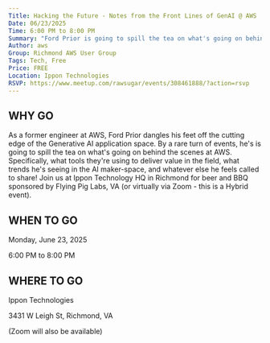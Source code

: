 ```yaml
---
Title: Hacking the Future - Notes from the Front Lines of GenAI @ AWS
Date: 06/23/2025
Time: 6:00 PM to 8:00 PM
Summary: "Ford Prior is going to spill the tea on what's going on behind the scenes at AWS. Specifically, what tools they're using to deliver value in the field, what trends he's seeing in the AI maker-space, and whatever else he feels called to share!"
Author: aws
Group: Richmond AWS User Group
Tags: Tech, Free
Price: FREE
Location: Ippon Technologies
RSVP: https://www.meetup.com/rawsugar/events/308461888/?action=rsvp
---
```


## WHY GO

As a former engineer at AWS, Ford Prior dangles his feet off the cutting edge of the Generative AI application space. By a rare turn of events, he's is going to spill the tea on what's going on behind the scenes at AWS. Specifically, what tools they're using to deliver value in the field, what trends he's seeing in the AI maker-space, and whatever else he feels called to share! Join us at Ippon Technology HQ in Richmond for beer and BBQ sponsored by Flying Pig Labs, VA (or virtually via Zoom - this is a Hybrid event).

## WHEN TO GO

Monday, June 23, 2025

6:00 PM to 8:00 PM

## WHERE TO GO

Ippon Technologies

3431 W Leigh St, Richmond, VA

(Zoom will also be available)
